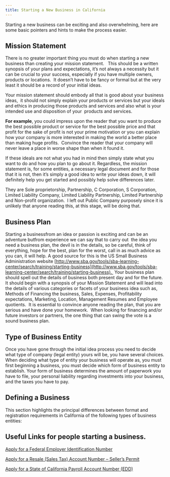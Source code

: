 ```yaml
---
title: Starting a New Business in California
---
```


Starting a new business can be exciting and also overwhelming, here are some basic pointers and hints to make the process easier.

## Mission Statement

There is no greater important thing you must do when starting a new business than creating your mission statement.   This should be a written synopsis of your plans and expectations, it’s not always a necessity but it can be crucial to your success, especially if you have multiple owners, products or locations.  It doesn’t have to be fancy or formal but at the very least it should be a record of your initial ideas.

Your mission statement should embody all that is good about your business ideas,  it should not simply explain your products or services but your ideals and ethics in producing those products and services and also what is your intended use and disposition of your  products and services.

**For example**, you could impress upon the reader that you want to produce the best possible product or service for the best possible price and that profit for the sake of profit is not your prime motivation or you can explain how your company is more interested in making the world a better place than making huge profits.  Convince the reader that your company will never leave a place in worse shape than when it found it.

If these ideals are not what you had in mind then simply state what you want to do and how you plan to go about it. Regardless, the mission statement is, for some entities, a necessary legal document and for those that it is not, then it’s simply a good idea to write your ideas down, it will definitely help you get started and possibly help solve differences later.

They are Sole proprietorship, Partnership, C Corporation, S Corporation, Limited Liability Company, Limited Liability Partnership, Limited Partnership and Non-profit organization.  I left out Public Company purposely since it is unlikely that anyone reading this, at this stage, will be doing that.

## Business Plan

Starting a businessfrom an idea or passion is exciting and can be an adventure butfrom experience we can say that to carry out  the idea you need a business plan, the devil is in the details, so be careful, think of everything, hope for the best, plan for the worst, call in as much advice as you can, it will help. A good source for this is the US Small Business Administration website [http://www.sba.gov/tools/sba-learning-center/search/training/starting-business](http://www.sba.gov/tools/sba-learning-center/search/training/starting-business).  Your business plan should spell out the details of business both present day and for the future.  It should begin with a synopsis of your Mission Statement and will lead into the details of various categories or facets of your business idea such as, Methods of Financing the business, Sales, Expenses, Profitability expectations, Marketing, Location, Management Resumes and Employee quotients.  It is essential to convince anyone reading the plan, that you are serious and have done your homework.  When looking for financing and/or future investors or partners, the one thing that can swing the vote is a sound business plan.

## Type of Business Entity

Once you have gone through the initial idea process you need to decide what type of company (legal entity) yours will be, you have several choices. When deciding what type of entity your business will operate as, you must first beginning a business, you must decide which form of business entity to establish. Your form of business determines the amount of paperwork you have to file, your personal liability regarding investments into your business, and the taxes you have to pay.

## Defining a Business

This section highlights the principal differences between format and registration requirements in California of the following types of business entities:

## Useful Links for people starting a business.

[Apply for a Federal Employer Identification Number](https://www.irs.gov/businesses/small-businesses-self-employed/apply-for-an-employer-identification-number-ein-online)

[Apply for a Resale (Sales Tax) Account Number – Seller’s Permit](http://www.boe.ca.gov/permits_licenses.htm)

[Apply for a State of California Payroll Account Number (EDD)](http://edd.ca.gov/Payroll_Taxes/Am_I_Required_to_Register_as_an_Employer.htm)
